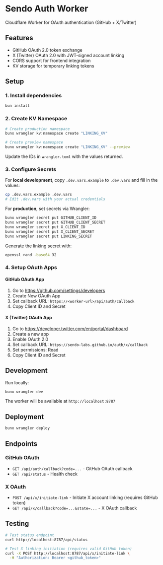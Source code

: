 # Sendo Auth Worker

Cloudflare Worker for OAuth authentication (GitHub + X/Twitter)

## Features

- GitHub OAuth 2.0 token exchange
- X (Twitter) OAuth 2.0 with JWT-signed account linking
- CORS support for frontend integration
- KV storage for temporary linking tokens

## Setup

### 1. Install dependencies

```bash
bun install
```

### 2. Create KV Namespace

```bash
# Create production namespace
bunx wrangler kv:namespace create "LINKING_KV"

# Create preview namespace
bunx wrangler kv:namespace create "LINKING_KV" --preview
```

Update the IDs in `wrangler.toml` with the values returned.

### 3. Configure Secrets

For **local development**, copy `.dev.vars.example` to `.dev.vars` and fill in the values:

```bash
cp .dev.vars.example .dev.vars
# Edit .dev.vars with your actual credentials
```

For **production**, set secrets via Wrangler:

```bash
bunx wrangler secret put GITHUB_CLIENT_ID
bunx wrangler secret put GITHUB_CLIENT_SECRET
bunx wrangler secret put X_CLIENT_ID
bunx wrangler secret put X_CLIENT_SECRET
bunx wrangler secret put LINKING_SECRET
```

Generate the linking secret with:

```bash
openssl rand -base64 32
```

### 4. Setup OAuth Apps

#### GitHub OAuth App

1. Go to https://github.com/settings/developers
2. Create New OAuth App
3. Set callback URL: `https://<worker-url>/api/auth/callback`
4. Copy Client ID and Secret

#### X (Twitter) OAuth App

1. Go to https://developer.twitter.com/en/portal/dashboard
2. Create a new app
3. Enable OAuth 2.0
4. Set callback URL: `https://sendo-labs.github.io/auth/x/callback`
5. Set permissions: Read
6. Copy Client ID and Secret

## Development

Run locally:

```bash
bunx wrangler dev
```

The worker will be available at `http://localhost:8787`

## Deployment

```bash
bunx wrangler deploy
```

## Endpoints

### GitHub OAuth

- `GET /api/auth/callback?code=...` - GitHub OAuth callback
- `GET /api/status` - Health check

### X OAuth

- `POST /api/x/initiate-link` - Initiate X account linking (requires GitHub token)
- `GET /api/x/callback?code=...&state=...` - X OAuth callback

## Testing

```bash
# Test status endpoint
curl http://localhost:8787/api/status

# Test X linking initiation (requires valid GitHub token)
curl -X POST http://localhost:8787/api/x/initiate-link \
  -H "Authorization: Bearer <github_token>"
```
